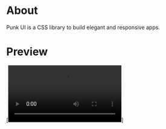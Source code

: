 # About 
Punk UI is a CSS library to build elegant and responsive apps.

# Preview
[![demo](./demo/demo.mp4)]
